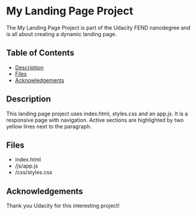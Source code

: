 # My Landing Page Project

The My Landing Page Project is part of the Udacity FEND nanodegree and is all about creating a dynamic landing page.

## Table of Contents

* [Description](#description)
* [Files](#files)
* [Acknowledgements](#acknowledgements)

## Description

This landing page project uses index.html, styles.css and an app.js. 
It is a responsive page with navigation. Active sections are highlighted by two yellow lines next to the paragraph.

## Files
- index.html
- /js/app.js
- /css/styles.css

## Acknowledgements
Thank you Udacity for this interesting project!
